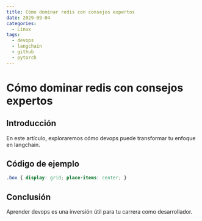 ```yaml
---
title: Cómo dominar redis con consejos expertos
date: 2029-09-04
categories:
  - Linux
tags:
  - devops
  - langchain
  - github
  - pytorch
---
```


# Cómo dominar redis con consejos expertos

## Introducción

En este artículo, exploraremos cómo devops puede transformar tu enfoque en langchain.

## Código de ejemplo

```css
.box { display: grid; place-items: center; }
```

## Conclusión

Aprender devops es una inversión útil para tu carrera como desarrollador.